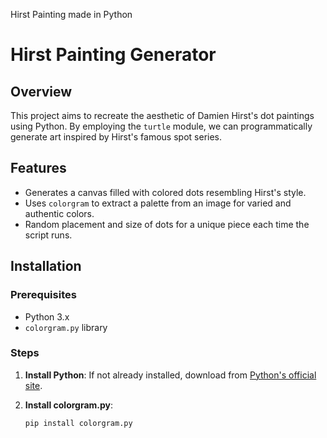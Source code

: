 Hirst Painting made in Python
# Hirst Painting Generator

## Overview
This project aims to recreate the aesthetic of Damien Hirst's dot paintings using Python. By employing the `turtle` module, we can programmatically generate art inspired by Hirst's famous spot series. 

## Features
- Generates a canvas filled with colored dots resembling Hirst's style.
- Uses `colorgram` to extract a palette from an image for varied and authentic colors.
- Random placement and size of dots for a unique piece each time the script runs.

## Installation

### Prerequisites
- Python 3.x
- `colorgram.py` library

### Steps
1. **Install Python**: If not already installed, download from [Python's official site](https://www.python.org/downloads/).

2. **Install colorgram.py**:
   ```bash
   pip install colorgram.py
